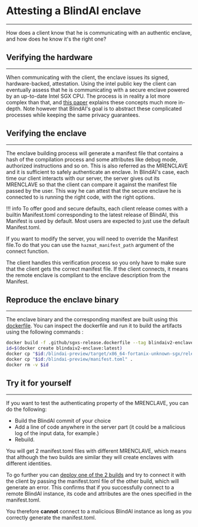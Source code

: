 # Attesting a BlindAI enclave
__________________________________________

How does a client know that he is communicating with an authentic enclave, and how does he know it's the right one?

## Verifying the hardware
__________________________________________

When communicating with the client, the enclave issues its signed, hardware-backed, attestation. Using the intel public key the client can eventually assess that he is communicating with a secure enclave powered by an up-to-date Intel SGX CPU. The process is in reality a lot more complex than that, and [this paper](https://eprint.iacr.org/2016/086.pdf) explains these concepts much more in-depth. Note however that BlindAI's goal is to abstract these complicated processes while keeping the same privacy guarantees.

## Verifying the enclave
__________________________________________

The enclave building process will generate a manifest file that contains a hash of the compilation process and some attributes like debug mode, authorized instructions and so on. This is also referred as the MRENCLAVE and it is sufficient to safely authenticate an enclave. In BlindAI's case, each time our client interacts with our server, the server gives out its MRENCLAVE so that the client can compare it against the manifest file passed by the user. This way he can attest that the secure enclave he is connected to is running the right code, with the right options.

!!! info
    To offer good and secure defaults, each client release comes with a builtin Manifest.toml corresponding to the latest release of BlindAI, this Manifest is used by default. Most users are expected to just use the default Manifest.toml. 
    
If you want to modify the server, you will need to override the Manifest file.To do that you can use the `hazmat_manifest_path` argument of the connect function. 


The client handles this verification process so you only have to make sure that the client gets the correct manifest file. If the client connects, it means the remote enclave is compliant to the enclave description from the Manifest.

## Reproduce the enclave binary
__________________________________________

The enclave binary and the corresponding manifest are built using this [dockerfile](https://github.com/mithril-security/blindai-preview/blob/main/.github/sgxs-release.dockerfile). You can inspect the dockerfile and run it to build the artifacts using the following commands :
```bash
docker build -f .github/sgxs-release.dockerfile --tag blindaiv2-enclave:latest .
id=$(docker create blindaiv2-enclave:latest)
docker cp "$id:/blindai-preview/target/x86_64-fortanix-unknown-sgx/release/blindai_server.sgxs" .
docker cp "$id:/blindai-preview/manifest.toml" .
docker rm -v $id
```

## Try it for yourself
__________________________________________

If you want to test the authenticating property of the MRENCLAVE, you can do the following:

- Build the BlindAI commit of your choice
- Add a line of code anywhere in the server part (it could be a malicious log of the input data, for example.)
- Rebuild.

You will get 2 manifest.toml files with different MRENCLAVE, which means that although the two builds are similar they will create enclaves with different identities.

To go further you can [deploy one of the 2 builds](../getting-started/installation.md) and try to connect it with the client by passing the manifest.toml file of the other build, which will generate an error. This confirms that if you successfully connect to a remote BlindAI instance, its code and attributes are the ones specified in the manifest.toml.

You therefore **cannot** connect to a malicious BlindAI instance as long as you correctly generate the manifest.toml.